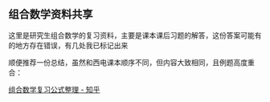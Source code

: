 ## 组合数学资料共享

这里是研究生组合数学的复习资料，主要是课本课后习题的解答，这份答案可能有的地方存在错误，有几处我已标记出来

顺便推荐一份总结，虽然和西电课本顺序不同，但内容大致相同，且例题高度重合：

[组合数学复习公式整理 - 知乎](https://zhuanlan.zhihu.com/p/677021708)